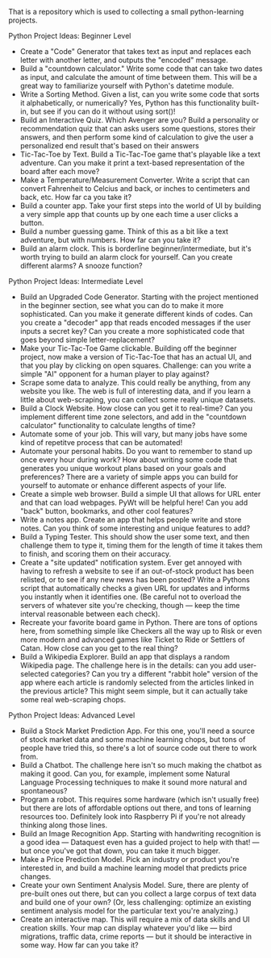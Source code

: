 That is a repository which is used to collecting a small python-learning projects.

Python Project Ideas: Beginner Level

 - Create a "Code" Generator that takes text as input and replaces each letter with another letter, and outputs the "encoded" message.
 - Build a "countdown calculator." Write some code that can take two dates as input, and calculate the amount of time between them. This will be a great way to familiarize yourself with Python's datetime module.
 - Write a Sorting Method. Given a list, can you write some code that sorts it alphabetically, or numerically? Yes, Python has this functionality built-in, but see if you can do it without using sort()! 
 - Build an Interactive Quiz. Which Avenger are you? Build a personality or recommendation quiz that can asks users some questions, stores their answers, and then perform some kind of calculation to give the user a personalized end result that's based on their answers
 - Tic-Tac-Toe by Text. Build a Tic-Tac-Toe game that's playable like a text adventure. Can you make it print a text-based representation of the board after each move?
 - Make a Temperature/Measurement Converter. Write a script that can convert Fahrenheit to Celcius and back, or inches to centimeters and back, etc. How far ca you take it?
 - Build a counter app. Take your first steps into the world of UI by building a very simple app that counts up by one each time a user clicks a button.
 - Build a number guessing game. Think of this as a bit like a text adventure, but with numbers. How far can you take it?
 - Build an alarm clock. This is borderline beginner/intermediate, but it's worth trying to build an alarm clock for yourself. Can you create different alarms? A snooze function?


Python Project Ideas: Intermediate Level

 - Build an Upgraded Code Generator. Starting with the project mentioned in the beginner section, see what you can do to make it more sophisticated. Can you make it generate different kinds of codes. Can you create a "decoder" app that reads encoded messages if the user inputs a secret key? Can you create a more sophisticated code that goes beyond simple letter-replacement?
 - Make your Tic-Tac-Toe Game clickable. Building off the beginner project, now make a version of Tic-Tac-Toe that has an actual UI, and that you play by clicking on open squares. Challenge: can you write a simple "AI" opponent for a human player to play against?
 - Scrape some data to analyze. This could really be anything, from any website you like. The web is full of interesting data, and if you learn a little about web-scraping, you can collect some really unique datasets.
 - Build a Clock Website. How close can you get it to real-time? Can you implement different time zone selectors, and add in the "countdown calculator" functionality to calculate lengths of time?
 - Automate some of your job. This will vary, but many jobs have some kind of repetitve process that can be automated!
 - Automate your personal habits. Do you want to remember to stand up once every hour during work? How about writing some code that generates you unique workout plans based on your goals and preferences? There are a variety of simple apps you can build for yourself to automate or enhance different aspects of your life.
 - Create a simple web browser. Build a simple UI that allows for URL enter and that can load webpages. PyWt will be helpful here! Can you add "back" button, bookmarks, and other cool features?
 - Write a notes app. Create an app that helps people write and store notes. Can you think of some interesting and unique features to add?
 - Build a Typing Tester. This should show the user some text, and then challenge them to type it, timing them for the length of time it takes them to finish, and scoring them on their accuracy.
 - Create a "site updated" notification system. Ever get annoyed with having to refresh a website to see if an out-of-stock product has been relisted, or to see if any new news has been posted? Write a Pythons script that automatically checks a given URL for updates and informs you instantly when it identifies one. (Be careful not to overload the servers of whatever site you're checking, though — keep the time interval reasonable between each check).
 - Recreate your favorite board game in Python. There are tons of options here, from something simple like Checkers all the way up to Risk or even more modern and advanced games like Ticket to Ride or Settlers of Catan. How close can you get to the real thing?
 - Build a Wikipedia Explorer. Build an app that displays a random Wikipedia page. The challenge here is in the details: can you add user-selected categories? Can you try a different "rabbit hole" version of the app where each article is randomly selected from the articles linked in the previous article? This might seem simple, but it can actually take some real web-scraping chops.


Python Project Ideas: Advanced Level

 - Build a Stock Market Prediction App. For this one, you'll need a source of stock market data and some machine learning chops, but tons of people have tried this, so there's a lot of source code out there to work from. 
 - Build a Chatbot. The challenge here isn't so much making the chatbot as making it good. Can you, for example, implement some Natural Language Processing techniques to make it sound more natural and spontaneous?
 - Program a robot. This requires some hardware (which isn't usually free) but there are lots of affordable options out there, and tons of learning resources too. Definitely look into Raspberry Pi if you're not already thinking along those lines.
 - Build an Image Recognition App. Starting with handwriting recognition is a good idea — Dataquest even has a guided project to help with that! — but once you've got that down, you can take it much bigger. 
 - Make a Price Prediction Model. Pick an industry or product you're interested in, and build a machine learning model that predicts price changes.
 - Create your own Sentiment Analysis Model. Sure, there are plenty of pre-built ones out there, but can you collect a large corpus of text data and build one of your own? (Or, less challenging: optimize an existing sentiment analysis model for the particular text you're analyzing.)
 - Create an interactive map. This will require a mix of data skills and UI creation skills. Your map can display whatever you'd like — bird migrations, traffic data, crime reports — but it should be interactive in some way. How far can you take it?
